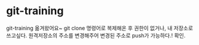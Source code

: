 # git-training

git-training
옮겨왔어요~
git clone 명령어로 복제해온 후 권한이 없거나, 내 저장소로 쓰고싶다. 원격저장소의 주소를 변경해주어 변경된 주소로 push가 가능하다.! 확인.
